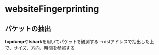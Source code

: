# websiteFingerprinting

## パケットの抽出
**tcpdump**や**tshark**を用いてパケットを観測する
->dstアドレスで抽出した上で、サイズ、方向、時間を参照する